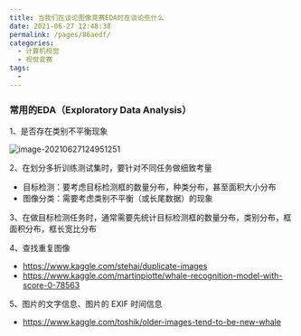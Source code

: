 ```yaml
---
title: 当我们在谈论图像竞赛EDA时在谈论些什么
date: 2021-06-27 12:48:38
permalink: /pages/86aedf/
categories:
  - 计算机视觉
  - 视觉竞赛
tags:
  - 
---
```

### 常用的EDA（Exploratory Data Analysis）

1、是否存在类别不平衡现象

![image-20210627124951251](https://muyun-blog-pic.oss-cn-shanghai.aliyuncs.com/picgo/image-20210627124951251.png)

2、在划分多折训练测试集时，要针对不同任务做细致考量

- 目标检测：要考虑目标检测框的数量分布，种类分布，甚至面积大小分布
- 图像分类：需要考虑类别不平衡（或长尾数据）的现象

3、在做目标检测任务时，通常需要先统计目标检测框的数量分布，类别分布，框面积分布，框长宽比分布

4、查找重复图像

- https://www.kaggle.com/stehai/duplicate-images
- https://www.kaggle.com/martinpiotte/whale-recognition-model-with-score-0-78563

5、图片的文字信息、图片的 EXIF 时间信息

- https://www.kaggle.com/toshik/older-images-tend-to-be-new-whale